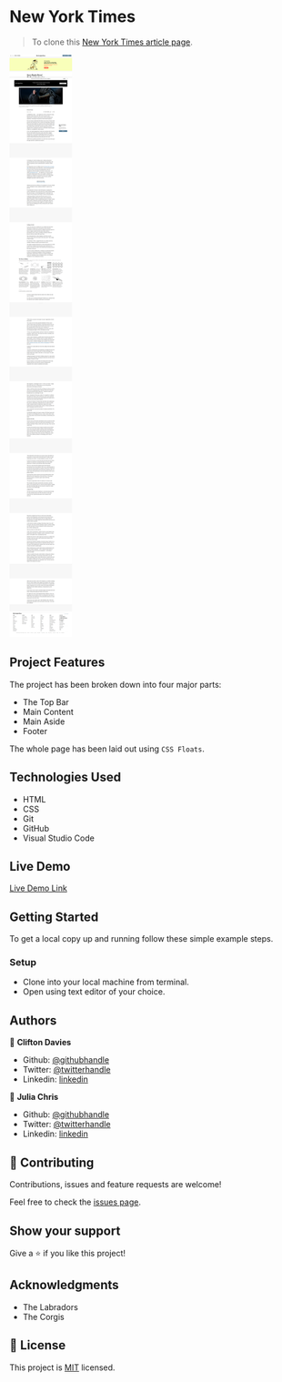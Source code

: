 # New York Times

> To clone this [New York Times article page](https://www.nytimes.com/2014/03/18/science/space/detection-of-waves-in-space-buttresses-landmark-theory-of-big-bang.html?_r=0).

![screenshot](assets/images/screenshot.png)

## Project Features
The project has been broken down into four major parts:
- The Top Bar
- Main Content
- Main Aside
- Footer

The whole page has been laid out using `CSS Floats`.

## Technologies Used

- HTML
- CSS
- Git
- GitHub
- Visual Studio Code

## Live Demo

[Live Demo Link](https://cliftondavies.github.io/New-York-Times/)


## Getting Started

To get a local copy up and running follow these simple example steps.

### Setup

- Clone into your local machine from terminal.
- Open using text editor of your choice.


## Authors

👤 **Clifton Davies**

- Github: [@githubhandle](https://github.com/cliftondavies)
- Twitter: [@twitterhandle](https://twitter.com/cliftonaedavies)
- Linkedin: [linkedin](https://www.linkedin.com/in/clifton-davies-mbcs/)

👤 **Julia Chris**

- Github: [@githubhandle](https://github.com/MotivateJ)
- Twitter: [@twitterhandle](https://twitter.com/JulieCh46062473)
- Linkedin: [linkedin](www.linkedin.com/in/julia-wangui)

## 🤝 Contributing

Contributions, issues and feature requests are welcome!

Feel free to check the [issues page](https://github.com/cliftondavies/New-York-Times/issues).

## Show your support

Give a ⭐️ if you like this project!

## Acknowledgments

- The Labradors
- The Corgis

## 📝 License

This project is [MIT](https://opensource.org/licenses/MIT) licensed.
